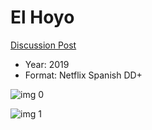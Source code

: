 # El Hoyo

[Discussion Post](https://www.avsforum.com/threads/bass-eq-for-filtered-movies.2995212/post-59729136)

* Year: 2019
* Format: Netflix Spanish DD+

![img 0](https://i.imgur.com/jFHBlc8.jpg)

![img 1](https://i.imgur.com/HeoBEh8.png)

